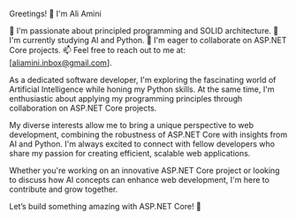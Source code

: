 Greetings! 👋 I'm Ali Amini

👀 I'm passionate about principled programming and SOLID architecture.
🌱 I'm currently studying AI and Python.
💞️ I'm eager to collaborate on ASP.NET Core projects.
📫 Feel free to reach out to me at: [aliamini.inbox@gmail.com].

As a dedicated software developer, I'm exploring the fascinating world of Artificial Intelligence while honing my Python skills. At the same time, I'm enthusiastic about applying my programming principles through collaboration on ASP.NET Core projects.

My diverse interests allow me to bring a unique perspective to web development, combining the robustness of ASP.NET Core with insights from AI and Python. I'm always excited to connect with fellow developers who share my passion for creating efficient, scalable web applications.

Whether you're working on an innovative ASP.NET Core project or looking to discuss how AI concepts can enhance web development, I'm here to contribute and grow together.

Let’s build something amazing with ASP.NET Core! 🚀
